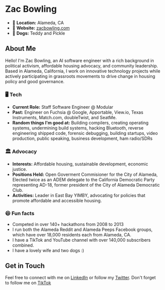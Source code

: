 
Zac Bowling
===========

* 📍 **Location:** Alameda, CA  
* 🔗 **Website:** [zacbowling.com](http://zacbowling.com) 
* 🐶 **Dogs:** Teddy and Pickle

About Me
--------

Hello! I'm Zac Bowling, an AI software engineer with a rich background in political activism, affordable housing advocacy, and community leadership. Based in Alameda, California, I work on innovative technology projects while actively participating in grassroots movements to drive change in housing policy and good governance.

### 🖥️ Tech

*   **Current Role:** Staff Software Engineer @ Modular
*   **Past:** Engineer on Fuchsia @ Google, Apportable, View.io, Texas Instruments, Match.com, doubleTwist, and SeatMe.
*   **Random things I'm good at:** Building compilers, creating operating systems, undermining build systems, hacking Bluetooth, reverse engineering shipped code, forensic debugging, building startups, video production, public speaking, business development, ham radio/SDRs

### 🏛️ Advocacy

*   **Interests:** Affordable housing, sustainable development, economic justice.
*   **Positions Held:** Open Goverment Commisioner for the City of Alameda, Elected twice as an ADEM delegate to the California Democratic Party representing AD-18, former president of the City of Alameda Democratic Club. 
*   **Activities:** Leader in East Bay YIMBY, advocating for policies that promote affordable and accessible housing.

### 😆 Fun facts
*   Competed in over 140+ hackathons from 2008 to 2013
*   I run both the Alameda Reddit and Alameda Peeps Facebook groups, which have over 18,000 residents each from Alameda, CA.
*   I have a TikTok and YouTube channel with over 140,000 subscribers combined.
*   I have a lovely wife and two dogs :)

Get in Touch
------------

Feel free to connect with me on [LinkedIn](https://www.linkedin.com/in/zacbowling/) or follow my [Twitter](https://twitter.com/zacbowling). Don't forget to follow me on [TikTok](https://tiktok.com/@YesInMyBackyard)
